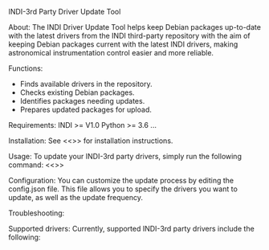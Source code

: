 INDI-3rd Party Driver Update Tool

About: 
The INDI Driver Update Tool helps keep Debian packages up-to-date with the latest drivers from the INDI third-party repository with the aim of keeping Debian packages current with the latest INDI drivers, making astronomical instrumentation control easier and more reliable.

Functions: 
- Finds available drivers in the repository.
- Checks existing Debian packages.
- Identifies packages needing updates.
- Prepares updated packages for upload.

Requirements: 
INDI >= V1.0
Python >= 3.6
...

Installation: 
See <<<INSTALL>>> for installation instructions.

Usage: 
To update your INDI-3rd party drivers, simply run the following command:
<<<command>>>

Configuration: 
You can customize the update process by editing the config.json file.
This file allows you to specify the drivers you want to update, as well as the update frequency.

Troubleshooting: 

Supported drivers: 
Currently, supported INDI-3rd party drivers include the following:
